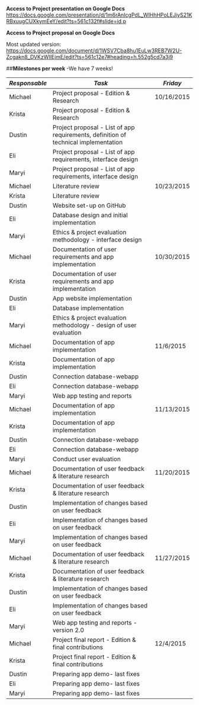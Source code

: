**Access to Project presentation on Google Docs**
https://docs.google.com/presentation/d/1m6rAnIcgPdL_WIHhHPoLEJiyS21KRBxuugCUXkymEeY/edit?ts=561c132f#slide=id.p

**Access to Project proposal on Google Docs**

Most updated version:
https://docs.google.com/document/d/1WSV7Cba8hu1EuLw3REB7W2U-Zcgakn8_DVKzWIlEjmE/edit?ts=561c12e7#heading=h.552g5cd7a3j9

##**Milestones per week** -We have 7 weeks!

| *Responsable* 	| *Task*                                                                              	| *Friday*    |
|-------------	|---------------------------------------------------------------------------------------	|------------	|
| Michael     	| Project proposal - Edition & Research                                                 	| 10/16/2015 	|
| Krista      	| Project proposal - Edition & Research                                                 	|            	|
| Dustin      	| Project proposal - List of app requirements, definition of technical   implementation 	|            	|
| Eli         	| Project proposal - List of app requirements, interface design                         	|            	|
| Maryi       	| Project proposal - List of app requirements, interface design                         	|            	|
| Michael     	| Literature review                                                                     	| 10/23/2015 	|
| Krista      	| Literature review                                                                     	|            	|
| Dustin      	| Website set-up on GitHub                                                              	|            	|
| Eli         	| Database design and initial implementation                                            	|            	|
| Maryi       	| Ethics & project evaluation methodology - interface design                            	|            	|
| Michael     	| Documentation of user requirements and   app implementation                           	| 10/30/2015 	|
| Krista      	| Documentation of user requirements and app implementation                             	|            	|
| Dustin      	| App website implementation                                                            	|            	|
| Eli         	| Database implementation                                                               	|            	|
| Maryi       	| Ethics & project evaluation methodology - design of user   evaluation                 	|            	|
| Michael     	| Documentation of app implementation                                                   	| 11/6/2015  	|
| Krista      	| Documentation of app implementation                                                   	|            	|
| Dustin      	| Connection database-webapp                                                            	|            	|
| Eli         	| Connection database-webapp                                                            	|            	|
| Maryi       	| Web app testing and reports                                                           	|            	|
| Michael     	| Documentation of app implementation                                                   	| 11/13/2015 	|
| Krista      	| Documentation of app implementation                                                   	|            	|
| Dustin      	| Connection database-webapp                                                            	|            	|
| Eli         	| Connection database-webapp                                                            	|            	|
| Maryi       	| Conduct user evaluation                                                               	|            	|
| Michael     	| Documentation of user feedback &   literature research                                	| 11/20/2015 	|
| Krista      	| Documentation of user feedback & literature research                                  	|            	|
| Dustin      	| Implementation of changes based on user feedback                                      	|            	|
| Eli         	| Implementation of changes based on user feedback                                      	|            	|
| Maryi       	| Implementation of changes based on user feedback                                      	|            	|
| Michael     	| Documentation of user feedback &   literature research                                	| 11/27/2015 	|
| Krista      	| Documentation of user feedback & literature research                                  	|            	|
| Dustin      	| Implementation of changes based on user feedback                                      	|            	|
| Eli         	| Implementation of changes based on user feedback                                      	|            	|
| Maryi       	| Web app testing and reports - version 2.0                                             	|            	|
| Michael     	| Project final report - Edition &   final contributions                                	| 12/4/2015  	|
| Krista      	| Project final report - Edition & final contributions                                  	|            	|
| Dustin      	| Preparing app demo- last fixes                                                        	|            	|
| Eli         	| Preparing app demo- last fixes                                                        	|            	|
| Maryi       	| Preparing app demo- last fixes                                                        	|            	|
